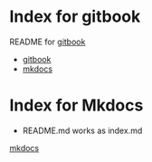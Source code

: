 # Index for gitbook

README for [gitbook](gitbook.md)

- [gitbook](gitbook.md)
- [mkdocs](mkdocs.md)

# Index for Mkdocs

- README.md works as index.md

[mkdocs](mkdocs.md)
